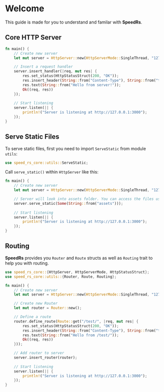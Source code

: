 # Welcome
This guide is made for you to understand and familar with **SpeedRs**.
## Core HTTP Server
```rust
fn main() {
    // Create new server
    let mut server = HttpServer::new(HttpServerMode::SingleThread, "127.0.0.1:3000");

    // Insert a request handler
    server.insert_handler(|req, mut res| {
        res.set_status(HttpStatusStruct(200, "OK"));
        res.insert_header(String::from("Content-Type"), String::from("text/plain"));
        res.text(String::from("Hello from server!"));
        Ok((req, res))
    });
    
    // Start listening
    server.listen(|| {
        println!("Server is listening at http://127.0.0.1:3000");
    });
}
```
## Serve Static Files
To serve static files, first you need to import `ServeStatic` from module `utils`:
```rust
use speed_rs_core::utils::ServeStatic;
```
Call `serve_static()` within `HttpServer` like this:
```rust
fn main() {
    // Create new server
    let mut server = HttpServer::new(HttpServerMode::SingleThread, "127.0.0.1:3000");

    // Server will look into assets folder. You can access the files using /assets/<your-file> route
    server.serve_static(Some(String::from("assets")));
    
    // Start listening
    server.listen(|| {
        println!("Server is listening at http://127.0.0.1:3000");
    });
}
```
## Routing
**SpeedRs** provides you `Router` and `Route` structs as well as `Routing` trait to help you with routing.
```rust
use speed_rs_core::{HttpServer, HttpServerMode, HttpStatusStruct};
use speed_rs_core::utils::{Router, Route, Routing};

fn main() {
    // Create new server
    let mut server = HttpServer::new(HttpServerMode::SingleThread, "127.0.0.1:3000");

    // Create new Router
    let mut router = Router::new();

    // Define a route
    router.define_route(Route::get("/test/", |req, mut res| {
        res.set_status(HttpStatusStruct(200, "OK"));
        res.insert_header(String::from("Content-Type"), String::from("text/plain"));
        res.text(String::from("Hello from /test/"));
        Ok((req, res))
    }));

    // Add router to server
    server.insert_router(router);
    
    // Start listening
    server.listen(|| {
        println!("Server is listening at http://127.0.0.1:3000");
    });
}
```